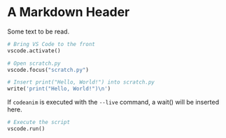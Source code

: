 # A Markdown Header

Some text to be read.

```python codeanim
# Bring VS Code to the front
vscode.activate()

# Open scratch.py
vscode.focus("scratch.py")

# Insert print("Hello, World!") into scratch.py
write('print("Hello, World!")\n')
```

If `codeanim` is executed with the `--live` command, a wait() will be inserted here.

```python codeanim
# Execute the script
vscode.run()
```
